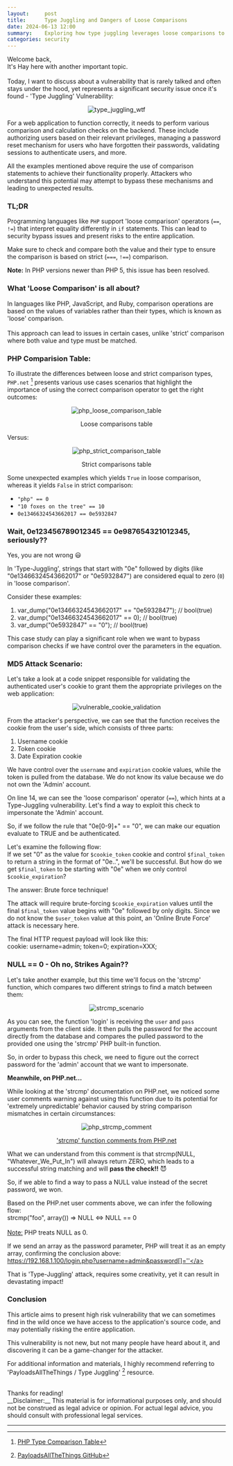 ```yaml
---
layout:     post
title:      Type Juggling and Dangers of Loose Comparisons
date: 2024-06-13 12:00
summary:    Exploring how type juggling leverages loose comparisons to breach web application security.
categories: security
---
```


Welcome back,
<br />
It's Hay here with another important topic.
<br /><br />
Today, I want to discuss about a vulnerability that is rarely talked and often stays under the hood, yet represents a significant security issue once it's found - 'Type Juggling' Vulnerability:

<p align="center">
  <img src="{{ site.url }}/images/type_juggling_wtf.jpg" alt="type_juggling_wtf" />
</p>

For a web application to function correctly, it needs to perform various comparison and calculation checks on the backend. These include authorizing users based on their relevant privileges, managing a password reset mechanism for users who have forgotten their passwords, validating sessions to authenticate users, and more.

All the examples mentioned above require the use of comparison statements to achieve their functionality properly. Attackers who understand this potential may attempt to bypass these mechanisms and leading to unexpected results.

### TL;DR

Programming languages like `PHP` support 'loose comparison' operators (`==`, `!=`) that interpret equality differently in `if` statements. This can lead to security bypass issues and present risks to the entire application.

Make sure to check and compare both the value and their type to ensure the comparison is based on strict (`===`, `!==`) comparison.

__Note:__ In PHP versions newer than PHP 5, this issue has been resolved.

### What 'Loose Comparison' is all about?
In languages like PHP, JavaScript, and Ruby, comparison operations are based on the values of variables rather than their types, which is known as 'loose' comparison.
<br /><br />
This approach can lead to issues in certain cases, unlike 'strict' comparison where both value and type must be matched.

### PHP Comparision Table:
To illustrate the differences between loose and strict comparison types, `PHP.net` [^1] presents various use cases scenarios that highlight the importance of using the correct comparison operator to get the right outcomes:

<p align="center">
  <img src="{{ site.url }}/images/loose_compare_table.png" alt="php_loose_comparison_table" />
</p>
<p align="center">Loose comparisons table</p>

Versus:

<p align="center">
  <img src="{{ site.url }}/images/strict_compare_table.png" alt="php_strict_comparison_table" />
</p>
<p align="center">Strict comparisons table</p>

Some unexpected examples which yields `True` in loose comparison, whereas it yields `False` in strict comparison:
  * `"php" == 0`
  * `"10 foxes on the tree" == 10`
  * `0e13466324543662017 == 0e5932847`

### Wait, 0e123456789012345 == 0e987654321012345, seriously??
Yes, you are not wrong 😃

In 'Type-Juggling', strings that start with "0e" followed by digits (like "0e13466324543662017" or "0e5932847") are considered equal to zero (`0`) in 'loose comparison'.

Consider these examples:
  1. var_dump("0e13466324543662017" == "0e5932847"); // bool(true)
  2. var_dump("0e13466324543662017" == 0); // bool(true)
  3. var_dump("0e5932847" == "0"); // bool(true)

This case study can play a significant role when we want to bypass comparison checks if we have control over the parameters in the equation.

### MD5 Attack Scenario:
Let's take a look at a code snippet responsible for validating the authenticated user's cookie to grant them the appropriate privileges on the web application:

<p align="center">
  <img src="{{ site.url }}/images/vulnerable_cookie_validation.png" alt="vulnerable_cookie_validation" />
</p>

From the attacker's perspective, we can see that the function receives the cookie from the user's side, which consists of three parts:
  1. Username cookie
  2. Token cookie
  3. Date Expiration cookie

We have control over the `username` and `expiration` cookie values, while the token is pulled from the database. We do not know its value because we do not own the 'Admin' account.

On line 14, we can see the 'loose comparison' operator (`==`), which hints at a Type-Juggling vulnerability. Let's find a way to exploit this check to impersonate the 'Admin' account.

So, if we follow the rule that "0e[0-9]+" == "0", we can make our equation evaluate to TRUE and be authenticated.

Let's examine the following flow:
<br />
If we set "0" as the value for `$cookie_token` cookie and control `$final_token` to return a string in the format of "0e..", we'll be successful. But how do we get `$final_token` to be starting with "0e" when we only control `$cookie_expiration`?

The answer: Brute force technique!

The attack will require brute-forcing `$cookie_expiration` values until the final `$final_token` value begins with "0e" followed by only digits. Since we do not know the `$user_token` value at this point, an 'Online Brute Force' attack is necessary here.

The final HTTP request payload will look like this:
<br />
cookie: username=admin; token=0; expiration=XXX;

### NULL == 0 - Oh no, Strikes Again??
Let's take another example, but this time we'll focus on the 'strcmp' function, which compares two different strings to find a match between them:

<p align="center">
  <img src="{{ site.url }}/images/strcmp_scenario.png" alt="strcmp_scenario" />
</p>

As you can see, the function 'login' is receiving the `user` and `pass` arguments from the client side. It then pulls the password for the account directly from the database and compares the pulled password to the provided one using the 'strcmp' PHP built-in function.

So, in order to bypass this check, we need to figure out the correct password for the 'admin' account that we want to impersonate.

__Meanwhile, on PHP.net...__

While looking at the 'strcmp' documentation on PHP.net, we noticed some user comments warning against using this function due to its potential for 'extremely unpredictable' behavior caused by string comparison mismatches in certain circumstances:

<p align="center">
  <img src="{{ site.url }}/images/php_strcmp_comment.png" alt="php_strcmp_comment" />
</p>
<p align="center">
    <a href="https://www.php.net/manual/en/function.strcmp.php#108563">'strcmp' function comments from PHP.net</a>
</p>

What we can understand from this comment is that strcmp(NULL, "Whatever_We_Put_In") will always return ZERO, which leads to a successful string matching and will __pass the check!!__ 😈

So, if we able to find a way to pass a NULL value instead of the secret password, we won.

Based on the PHP.net user comments above, we can infer the following flow:
<br />
strcmp("foo", array()) => NULL <=> NULL == 0
<br /><br />
<ins>Note:</ins> PHP treats NULL as 0.

If we send an array as the password parameter, PHP will treat it as an empty array, confirming the conclusion above:
<br />
<a href="https://localhost/login.php?username=admin&password[]=''">https://192.168.1.100/login.php?username=admin&password[]=''</a>

That is 'Type-Juggling' attack, requires some creativity, yet it can result in devastating impact!

### Conclusion

This article aims to present high risk vulnerability that we can sometimes find in the wild once we have access to the application's source code, and may potentially risking the entire application.

This vulnerability is not new, but not many people have heard about it, and discovering it can be a game-changer for the attacker.

For additional information and materials, I highly recommend referring to 'PayloadsAllTheThings / Type Juggling' [^2] resource.

<br />
Thanks for reading!

<br />
__Disclaimer:__ This material is for informational purposes only, and should not be construed as legal advice or opinion. For actual legal advice, you should consult with professional legal services.

---

[^1]: [PHP Type Comparison Table](https://www.php.net/manual/en/types.comparisons.php)
[^2]: [PayloadsAllTheThings GitHub](https://github.com/swisskyrepo/PayloadsAllTheThings/blob/master/Type%20Juggling/README.md)